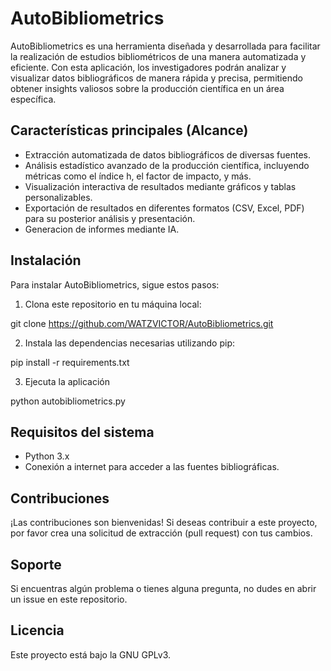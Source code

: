 # AutoBibliometrics

AutoBibliometrics es una herramienta diseñada y desarrollada para facilitar la realización de estudios bibliométricos de una manera automatizada y eficiente. Con esta aplicación, los investigadores podrán analizar y visualizar datos bibliográficos de manera rápida y precisa, permitiendo obtener insights valiosos sobre la producción científica en un área específica.

## Características principales (Alcance)

- Extracción automatizada de datos bibliográficos de diversas fuentes.
- Análisis estadístico avanzado de la producción científica, incluyendo métricas como el índice h, el factor de impacto, y más.
- Visualización interactiva de resultados mediante gráficos y tablas personalizables.
- Exportación de resultados en diferentes formatos (CSV, Excel, PDF) para su posterior análisis y presentación.
- Generacion de informes mediante IA.

## Instalación

Para instalar AutoBibliometrics, sigue estos pasos:

1. Clona este repositorio en tu máquina local:

git clone https://github.com/WATZVICTOR/AutoBibliometrics.git

2. Instala las dependencias necesarias utilizando pip:

pip install -r requirements.txt

3. Ejecuta la aplicación

python autobibliometrics.py

## Requisitos del sistema

- Python 3.x
- Conexión a internet para acceder a las fuentes bibliográficas.

## Contribuciones

¡Las contribuciones son bienvenidas! Si deseas contribuir a este proyecto, por favor crea una solicitud de extracción (pull request) con tus cambios.

## Soporte

Si encuentras algún problema o tienes alguna pregunta, no dudes en abrir un issue en este repositorio.

## Licencia

Este proyecto está bajo la GNU GPLv3.

